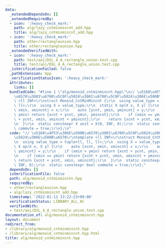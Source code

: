 ```yaml
---
data:
  _extendedDependsOn: []
  _extendedRequiredBy:
  - icon: ':heavy_check_mark:'
    path: alg/lazy_cntminmincnt_add.hpp
    title: alg/lazy_cntminmincnt_add.hpp
  - icon: ':heavy_check_mark:'
    path: other/rectangleunion.hpp
    title: other/rectangleunion.hpp
  _extendedVerifiedWith:
  - icon: ':heavy_check_mark:'
    path: test/aoj/DSL_4_A_rectangle_union.test.cpp
    title: test/aoj/DSL_4_A_rectangle_union.test.cpp
  _isVerificationFailed: false
  _pathExtension: hpp
  _verificationStatusIcon: ':heavy_check_mark:'
  attributes:
    links: []
  bundledCode: "#line 1 \"alg/monoid_cntminmincnt.hpp\"\n// \u5168\u4F53\u306E\u500B\
    \u6570\u3001\u6700\u5C0F\u5024\u3001\u6700\u5C0F\u5024\u306E\u500B\u6570\r\ntemplate\
    \ <ll INF>\r\nstruct Monoid_CntMinMincnt {\r\n  using value_type = tuple<ll, ll,\
    \ ll>;\r\n  using X = value_type;\r\n  static X op(X x, X y) {\r\n    auto [xcnt,\
    \ xmin, xmincnt] = x;\r\n    auto [ycnt, ymin, ymincnt] = y;\r\n    if (xmin >\
    \ ymin) return {xcnt + ycnt, ymin, ymincnt};\r\n    if (xmin == ymin) return {xcnt\
    \ + ycnt, xmin, xmincnt + ymincnt};\r\n    return {xcnt + ycnt, xmin, xmincnt};\r\
    \n  }\r\n  static constexpr X unit = X(0, INF, 0);\r\n  static constexpr bool\
    \ commute = true;\r\n};\n"
  code: "// \u5168\u4F53\u306E\u500B\u6570\u3001\u6700\u5C0F\u5024\u3001\u6700\u5C0F\
    \u5024\u306E\u500B\u6570\r\ntemplate <ll INF>\r\nstruct Monoid_CntMinMincnt {\r\
    \n  using value_type = tuple<ll, ll, ll>;\r\n  using X = value_type;\r\n  static\
    \ X op(X x, X y) {\r\n    auto [xcnt, xmin, xmincnt] = x;\r\n    auto [ycnt, ymin,\
    \ ymincnt] = y;\r\n    if (xmin > ymin) return {xcnt + ycnt, ymin, ymincnt};\r\
    \n    if (xmin == ymin) return {xcnt + ycnt, xmin, xmincnt + ymincnt};\r\n   \
    \ return {xcnt + ycnt, xmin, xmincnt};\r\n  }\r\n  static constexpr X unit = X(0,\
    \ INF, 0);\r\n  static constexpr bool commute = true;\r\n};"
  dependsOn: []
  isVerificationFile: false
  path: alg/monoid_cntminmincnt.hpp
  requiredBy:
  - other/rectangleunion.hpp
  - alg/lazy_cntminmincnt_add.hpp
  timestamp: '2022-01-11 13:22:23+09:00'
  verificationStatus: LIBRARY_ALL_AC
  verifiedWith:
  - test/aoj/DSL_4_A_rectangle_union.test.cpp
documentation_of: alg/monoid_cntminmincnt.hpp
layout: document
redirect_from:
- /library/alg/monoid_cntminmincnt.hpp
- /library/alg/monoid_cntminmincnt.hpp.html
title: alg/monoid_cntminmincnt.hpp
---
```

